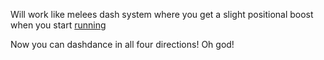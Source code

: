 Will work like melees dash system where you get a slight positional boost when you start [running](Running.md)

Now you can dashdance in all four directions! Oh god!